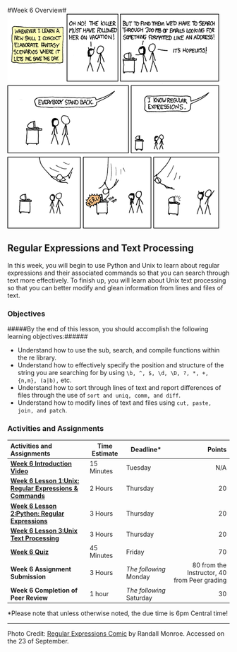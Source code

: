 #Week 6 Overview#
![XKCD Extrapolating](images/regular_expressions.png)
## Regular Expressions and Text Processing ##

In this week, you will begin to use Python and Unix to learn about regular expressions and their associated commands so that you can search through text more effectively.  To finish up, you will learn about Unix text processing so that you can better modify and glean information from lines and files of text.

### Objectives ###

#####By the end of this lesson, you should accomplish the following learning objectives:######

- Understand how to use the sub, search, and compile functions within the re library.
- Understand how to effectively specify the position and structure of the string you are searching for by using ```\b, ^, $, \d, \D, ?, *, +, {n,m}, (a|b),``` etc.
- Understand how to sort through lines of text and report differences of files through the use of ```sort and uniq, comm, and diff```.
- Understand how to modify lines of text and files using ```cut, paste, join, and patch```.


### Activities and Assignments ###

|Activities and Assignments | Time Estimate | Deadline* | Points|
|:------| -----|-------|----------:|
|**[Week 6 Introduction Video][w6v]**|15 Minutes|Tuesday|N/A|
|**[Week 6 Lesson 1:Unix: Regular Expressions & Commands](lesson1.md)**| 2 Hours |Thursday| 20|
|**[Week 6 Lesson 2:Python: Regular Expressions](lesson2.md)**| 3 Hours | Thursday | 20 |
|**[Week 6 Lesson 3:Unix Text Processing](lesson3.md)**| 3 Hours | Thursday| 20 |
|**[Week 6 Quiz][w6q]**| 45 Minutes | Friday | 70|
|**Week 6 Assignment Submission**| 3 Hours | *The following* Monday | 80 from the Instructor, 40 from Peer grading | 
|**Week 6 Completion of Peer Review**| 1 hour | *The following* Saturday | 30 | 

*Please note that unless otherwise noted, the due time is 6pm Central time!

----------
[w6q]: https://learn.illinois.edu/mod/quiz/
[w6v]: https://mediaspace.illinois.edu/media/

Photo Credit: [Regular Expressions Comic](http://xkcd.com/208/) by Randall Monroe. Accessed on the 23 of September.
